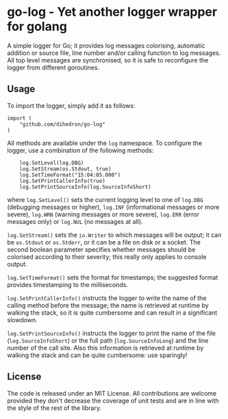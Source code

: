 # go-log - Yet another logger wrapper for golang

A simple logger for Go; it provides log messages colorising, automatic addition or source file, line number and/or calling function to log messages. All top level messages are synchronised, so it is safe to reconfigure the logger from different goroutines.

## Usage

To import the logger, simply add it as follows:
``` golang
import (
	"github.com/dihedron/go-log"
)
```
All methods are available under the ```log``` namespace. To configure the logger, use a combination of the following methods:
``` golang
	log.SetLevel(log.DBG)
	log.SetStream(os.Stdout, true)
	log.SetTimeFormat("15:04:05.000")
	log.SetPrintCallerInfo(true)
	log.SetPrintSourceInfo(log.SourceInfoShort)
```
where ```log.SetLevel()``` sets the current logging level to one of ```log.DBG``` (debugging messages or higher), ```log.INF``` (informational messages or more severe), ```log.WRN``` (warning messages or more severe), ```log.ERR``` (error messages only) or ```log.NUL``` (no messages at all).  

```log.SetStream()``` sets the ```io.Writer``` to which messages will be output; it can be ```os.Stdout``` or ```os.Stderr```, or it can be a file on disk or a socket. The second boolean parameter specifies whether messages should be colorised according to their severity; this really only applies to console output.  

```log.SetTimeFormat()``` sets the format for timestamps; the suggested format provides timestamping to the milliseconds.  

```log.SetPrintCallerInfo()``` instructs the logger to write the name of the calling method before the message; the name is retrieved at runtime by walking the stack, so it is quite cumbersome and can result in a significant slowdown.  

```log.SetPrintSourceInfo()``` instructs the logger to print the name of the file (```log.SourceInfoShort```) or the full path (```log.SourceInfoLong```) and the line number of the call site. Also this information is retrieved at runtime by walking the stack and can be quite cumbersome: use sparingly!

## License

The code is released under an MIT License. All contributions are welcome provided they don't decrease the coverage of unit tests and are in line with the style of the rest of the library.


